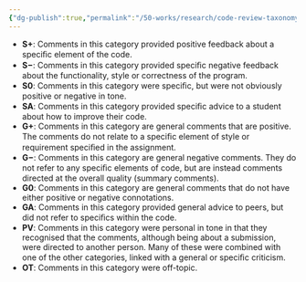 ```yaml
---
{"dg-publish":true,"permalink":"/50-works/research/code-review-taxonomy/","title":"Code Review Taxonomy","noteIcon":"1","created":"Apr 27, 2024 16:37","updated":"Sep 12, 2024 23:24"}
---
```



- **S+**: Comments in this category provided positive feedback about a speciﬁc element of the code.
- **S−**: Comments in this category provided speciﬁc negative feedback about the functionality, style or correctness of the program.
- **S0**: Comments in this category were speciﬁc, but were not obviously positive or negative in tone.
- **SA**: Comments in this category provided speciﬁc advice to a student about how to improve their code.
- **G+**: Comments in this category are general comments that are positive. The comments do not relate to a speciﬁc element of style or requirement speciﬁed in the assignment.
- **G−**: Comments in this category are general negative comments. They do not refer to any speciﬁc elements of code, but are instead comments directed at the overall quality (summary comments).
- **G0**: Comments in this category are general comments that do not have either positive or negative connotations.
- **GA**: Comments in this category provided general advice to peers, but did not refer to speciﬁcs within the code.
- **PV**: Comments in this category were personal in tone in that they recognised that the comments, although being about a submission, were directed to another person. Many of these were combined with one of the other categories, linked with a general or speciﬁc criticism.
- **OT**: Comments in this category were off-topic.

